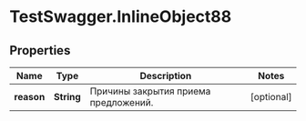 # TestSwagger.InlineObject88

## Properties

Name | Type | Description | Notes
------------ | ------------- | ------------- | -------------
**reason** | **String** | Причины закрытия приема предложений. | [optional] 


